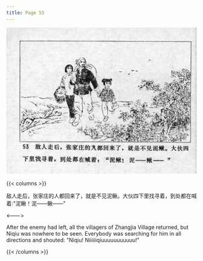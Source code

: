 ```yaml
---
title: Page 53
---
```


![niqiu page](./../../images/niqiu/seifert0397_nqkg_0057_053.jpg)

{{< columns >}}

敌人走后，张家庄的人都回来了，就是不见泥鳅。大伙四下里找寻着，到处都在喊着:"泥鳅！泥——鳅——"

<--->

After the enemy had left, all the villagers of Zhangjia Village returned, but Niqiu was nowhere to be seen. Everybody was searching for him in all directions and shouted: "Niqiu! Niiiiiiqiuuuuuuuuuuu!"

{{< /columns >}}
